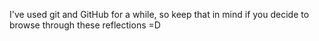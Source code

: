 I've used git and GitHub for a while, so keep that in mind if you decide to
browse through these reflections =D
